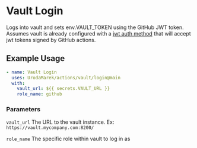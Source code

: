 # Vault Login

Logs into vault and sets env.VAULT_TOKEN using the GitHub JWT token. Assumes vault is already configured with a [jwt auth method](https://www.vaultproject.io/docs/auth/jwt) that will accept jwt tokens signed by GitHub actions.

## Example Usage

```yaml
- name: Vault Login
  uses: UrodaMarek/actions/vault/login@main
  with:
    vault_url: ${{ secrets.VAULT_URL }}
    role_name: github
```

### Parameters

`vault_url` The URL to the vault instance. Ex: `https://vault.mycompany.com:8200/`

`role_name` The specific role within vault to log in as
